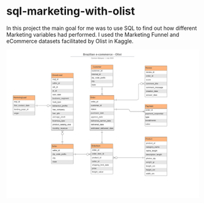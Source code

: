 # sql-marketing-with-olist
In this project the main goal for me was to use SQL to find out how different Marketing variables had performed. I used the Marketing Funnel and eCommerce datasets facilitated by Olist in Kaggle.

![](images/ERDiagram.png)
